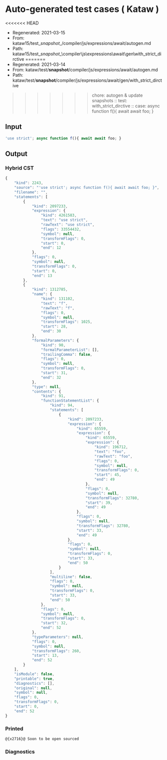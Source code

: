 # Auto-generated test cases ( Kataw )
<<<<<<< HEAD
- Regenerated: 2021-03-15
- From: kataw15/test\__snapshot__/compiler/js/expressions/await/autogen.md
- Path: kataw15/test\__snapshot__\compiler\js\expressions\await\gen\with_strict_dirctive
=======
- Regenerated: 2021-03-14
- From: kataw/test/__snapshot__/compiler/js/expressions/await/autogen.md
- Path: kataw/test/__snapshot__/compiler/js/expressions/await/gen/with_strict_dirctive
>>>>>>> chore: autogen & update snapshots
> :: test: with_strict_dirctive
> :: case: async function f(){ await await foo; }
## Input

`````js
'use strict'; async function f(){ await await foo; }
`````

## Output

### Hybrid CST

```javascript
{
    "kind": 2243,
    "source": "'use strict'; async function f(){ await await foo; }",
    "filename": "",
    "statements": [
        {
            "kind": 2097233,
            "expression": {
                "kind": 4261583,
                "text": "use strict",
                "rawText": "use strict",
                "flags": 33554432,
                "symbol": null,
                "transformFlags": 0,
                "start": 0,
                "end": 12
            },
            "flags": 0,
            "symbol": null,
            "transformFlags": 0,
            "start": 0,
            "end": 13
        },
        {
            "kind": 1312785,
            "name": {
                "kind": 131102,
                "text": "f",
                "rawText": "f",
                "flags": 0,
                "symbol": null,
                "transformFlags": 1025,
                "start": 28,
                "end": 30
            },
            "formalParameters": {
                "kind": 90,
                "formalParameterList": [],
                "trailingComma": false,
                "flags": 0,
                "symbol": null,
                "transformFlags": 0,
                "start": 31,
                "end": 32
            },
            "type": null,
            "contents": {
                "kind": 91,
                "functionStatementList": {
                    "kind": 94,
                    "statements": [
                        {
                            "kind": 2097233,
                            "expression": {
                                "kind": 65559,
                                "expression": {
                                    "kind": 65559,
                                    "expression": {
                                        "kind": 196712,
                                        "text": "foo",
                                        "rawText": "foo",
                                        "flags": 0,
                                        "symbol": null,
                                        "transformFlags": 0,
                                        "start": 45,
                                        "end": 49
                                    },
                                    "flags": 0,
                                    "symbol": null,
                                    "transformFlags": 32780,
                                    "start": 39,
                                    "end": 49
                                },
                                "flags": 0,
                                "symbol": null,
                                "transformFlags": 32780,
                                "start": 33,
                                "end": 49
                            },
                            "flags": 0,
                            "symbol": null,
                            "transformFlags": 0,
                            "start": 33,
                            "end": 50
                        }
                    ],
                    "multiline": false,
                    "flags": 0,
                    "symbol": null,
                    "transformFlags": 0,
                    "start": 33,
                    "end": 50
                },
                "flags": 0,
                "symbol": null,
                "transformFlags": 0,
                "start": 32,
                "end": 52
            },
            "typeParameters": null,
            "flags": 0,
            "symbol": null,
            "transformFlags": 260,
            "start": 13,
            "end": 52
        }
    ],
    "isModule": false,
    "printable": true,
    "diagnostics": [],
    "original": null,
    "symbol": null,
    "flags": 0,
    "transformFlags": 0,
    "start": 0,
    "end": 52
}
```

### Printed

```javascript
@{x2716}@ Soon to be open sourced
```

### Diagnostics

```javascript

```

